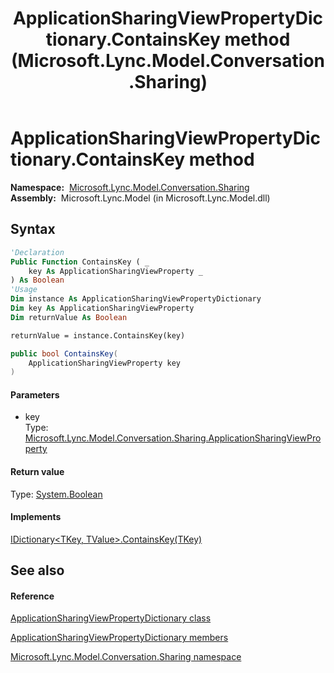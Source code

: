 ﻿---
title: ApplicationSharingViewPropertyDictionary.ContainsKey method  (Microsoft.Lync.Model.Conversation.Sharing)
TOCTitle: 'ContainsKey method '
ms:assetid: M:Microsoft.Lync.Model.Conversation.Sharing.ApplicationSharingViewPropertyDictionary.ContainsKey(Microsoft.Lync.Model.Conversation.Sharing.ApplicationSharingViewProperty)_DI_3_UC_OCS14MrefLyncWPF
ms:mtpsurl: https://msdn.microsoft.com/en-us/library/microsoft.lync.model.conversation.sharing.applicationsharingviewpropertydictionary.containskey(v=office.15)
ms:contentKeyID: 56370964
ms.date: 07/28/2014
mtps_version: v=office.15
f1_keywords:
- Microsoft.Lync.Model.Conversation.Sharing.ApplicationSharingViewPropertyDictionary.ContainsKey
dev_langs:
- CSharp
- JScript
- VB
- other
---

# ApplicationSharingViewPropertyDictionary.ContainsKey method

**Namespace:**  [Microsoft.Lync.Model.Conversation.Sharing](microsoft-lync-model-conversation-sharing-namespace_2.md)  
**Assembly:**  Microsoft.Lync.Model (in Microsoft.Lync.Model.dll)

## Syntax

``` vb
'Declaration
Public Function ContainsKey ( _
    key As ApplicationSharingViewProperty _
) As Boolean
'Usage
Dim instance As ApplicationSharingViewPropertyDictionary
Dim key As ApplicationSharingViewProperty
Dim returnValue As Boolean

returnValue = instance.ContainsKey(key)
```

``` csharp
public bool ContainsKey(
    ApplicationSharingViewProperty key
)
```

#### Parameters

  - key  
    Type: [Microsoft.Lync.Model.Conversation.Sharing.ApplicationSharingViewProperty](applicationsharingviewproperty-enumeration-microsoft-lync-model-conversation-sharing_2.md)  

#### Return value

Type: [System.Boolean](http://msdn2.microsoft.com/en-us/library/a28wyd50)  

#### Implements

[IDictionary\<TKey, TValue\>.ContainsKey(TKey)](http://msdn2.microsoft.com/en-us/library/htszx2dy)  

## See also

#### Reference

[ApplicationSharingViewPropertyDictionary class](applicationsharingviewpropertydictionary-class-microsoft-lync-model-conversation-sharing_2.md)

[ApplicationSharingViewPropertyDictionary members](applicationsharingviewpropertydictionary-members-microsoft-lync-model-conversation-sharing_2.md)

[Microsoft.Lync.Model.Conversation.Sharing namespace](microsoft-lync-model-conversation-sharing-namespace_2.md)

